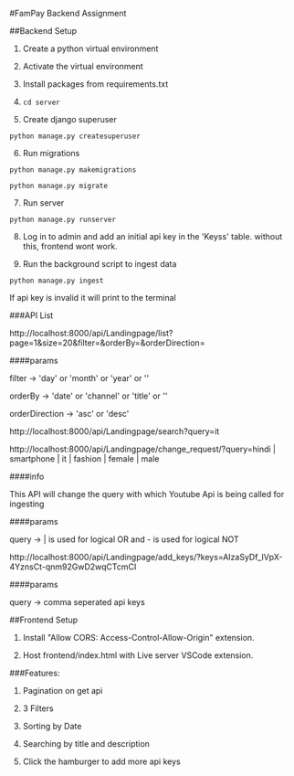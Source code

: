 #FamPay Backend Assignment

##Backend Setup

1. Create a python virtual environment

2. Activate the virtual environment

3. Install packages from requirements.txt

4. `cd server`

5. Create django superuser

`python manage.py createsuperuser`

6. Run migrations

`python manage.py makemigrations`

`python manage.py migrate`

7. Run server

`python manage.py runserver`

8. Log in to admin and add an initial api key in the 'Keyss' table. without this, frontend wont work.

9. Run the background script to ingest data

`python manage.py ingest`

If api key is invalid it will print to the terminal

###API List

http://localhost:8000/api/Landingpage/list?page=1&size=20&filter=&orderBy=&orderDirection=

####params

filter -> 'day' or 'month' or 'year' or ''

orderBy -> 'date' or 'channel' or 'title' or ''

orderDirection -> 'asc' or 'desc'

http://localhost:8000/api/Landingpage/search?query=it

http://localhost:8000/api/Landingpage/change_request/?query=hindi | smartphone | it | fashion | female | male

####info

This API will change the query with which Youtube Api is being called for ingesting

####params

query -> | is used for logical OR and - is used for logical NOT

http://localhost:8000/api/Landingpage/add_keys/?keys=AIzaSyDf_lVpX-4YznsCt-qnm92GwD2wqCTcmCI

####params

query -> comma seperated api keys

##Frontend Setup

1. Install "Allow CORS: Access-Control-Allow-Origin" extension.

2. Host frontend/index.html with Live server VSCode extension.

###Features:

1. Pagination on get api

2. 3 Filters

3. Sorting by Date

4. Searching by title and description

5. Click the hamburger to add more api keys
